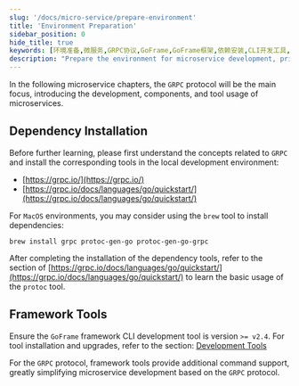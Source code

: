 ```yaml
---
slug: '/docs/micro-service/prepare-environment'
title: 'Environment Preparation'
sidebar_position: 0
hide_title: true
keywords: [环境准备,微服务,GRPC协议,GoFrame,GoFrame框架,依赖安装,CLI开发工具,protoc工具,框架工具,协议支持]
description: "Prepare the environment for microservice development, primarily including the dependency installation guide for the GRPC protocol and the CLI tool for the GoFrame framework. Learners need to ensure the installation of GRPC-related tools and master the basic application of the GRPC protocol in microservice development using the GoFrame framework."
---
```


In the following microservice chapters, the `GRPC` protocol will be the main focus, introducing the development, components, and tool usage of microservices.

## Dependency Installation

Before further learning, please first understand the concepts related to `GRPC` and install the corresponding tools in the local development environment:

- [https://grpc.io/](https://grpc.io/)
- [https://grpc.io/docs/languages/go/quickstart/](https://grpc.io/docs/languages/go/quickstart/)

For `MacOS` environments, you may consider using the `brew` tool to install dependencies:

```
brew install grpc protoc-gen-go protoc-gen-go-grpc
```

After completing the installation of the dependency tools, refer to the section of [https://grpc.io/docs/languages/go/quickstart/](https://grpc.io/docs/languages/go/quickstart/) to learn the basic usage of the `protoc` tool.

## Framework Tools

Ensure the `GoFrame` framework CLI development tool is version `>= v2.4`. For tool installation and upgrades, refer to the section: [Development Tools](../开发工具/开发工具.md)

For the `GRPC` protocol, framework tools provide additional command support, greatly simplifying microservice development based on the `GRPC` protocol.